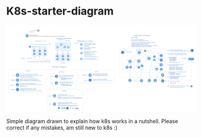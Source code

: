# K8s-starter-diagram

![image](./img.png)

Simple diagram drawn to explain how k8s works in a nutshell. Please correct if any mistakes, am still new to k8s :)

